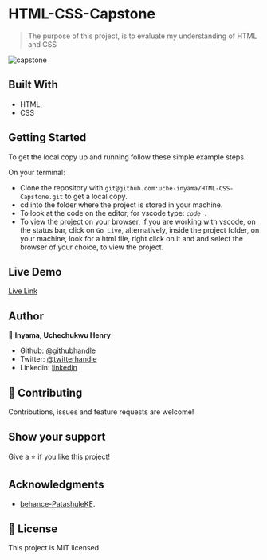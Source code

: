 # HTML-CSS-Capstone


> The purpose of this project, is to evaluate my understanding of HTML and CSS
> 
>

![capstone](https://user-images.githubusercontent.com/46329537/89739396-3e0a1400-da78-11ea-89bc-583d7389bafc.png)



## Built With

- HTML,
- CSS

## Getting Started

To get the local copy up and running follow these simple example steps.

On your terminal: 

- Clone the repository with `git@github.com:uche-inyama/HTML-CSS-Capstone.git` to get a local copy.
- cd into the folder where the project is stored in your machine.
- To look at the code on the editor, for vscode type: *`code . `*
- To view the project on your browser, if you are working with vscode, on the status bar, click on `Go Live`,
  alternatively, inside the project folder, on your machine, look for a html file, right click on it and 
  and select the browser of your choice, to view the project.
  

## Live Demo

[Live Link](https://uche-inyama.github.io/HTML-CSS-Capstone/index.html)

## Author

👤 **Inyama, Uchechukwu Henry**

- Github: [@githubhandle](https://github.com/uche-inyama)
- Twitter: [@twitterhandle](https://twitter.com/euuoc)
- Linkedin: [linkedin](https://www.linkedin.com/in/uchechukwu-inyama-b3429a105/)

## 🤝 Contributing

Contributions, issues and feature requests are welcome!

## Show your support

Give a ⭐️ if you like this project!

## Acknowledgments

- [behance-PatashuleKE](https://www.behance.net/gallery/25563385/PatashuleKE).

## 📝 License

This project is MIT licensed.
